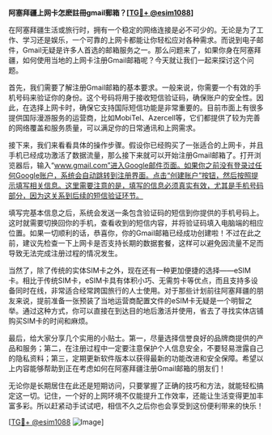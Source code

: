 **阿塞拜疆上网卡怎麽註冊gmail郵箱？[[TG💪+ @esim1088](https://t.me/s/esim1088)]**

在阿塞拜疆生活或旅行时，拥有一个稳定的网络连接是必不可少的。无论是为了工作、学习还是娱乐，一个可靠的上网卡都能让你轻松应对各种需求。而说到电子邮件，Gmail无疑是许多人首选的邮箱服务之一。那么问题来了，如果你身在阿塞拜疆，如何使用当地的上网卡注册Gmail邮箱呢？今天就让我们一起来探讨这个问题。

首先，我们需要了解注册Gmail邮箱的基本要求。一般来说，你需要一个有效的手机号码来验证你的身份。这个号码将用于接收短信验证码，确保账户的安全性。因此，在选择上网卡时，确保它支持国际短信功能是非常重要的。目前市面上有很多提供国际漫游服务的运营商，比如MobiTel、Azercell等，它们都提供了较为完善的网络覆盖和服务质量，可以满足你的日常通讯和上网需求。

接下来，我们来看看具体的操作步骤。假设你已经购买了一张适合的上网卡，并且手机已经成功激活了数据流量，那么接下来就可以开始注册Gmail邮箱了。打开浏览器后，输入“www.gmail.com”进入Google邮件页面。如果你之前没有登录过任何Google账户，系统会自动跳转到注册界面。点击“创建账户”按钮，然后按照提示填写相关信息。这里需要注意的是，填写的信息必须真实有效，尤其是手机号码部分，因为这关系到后续的短信验证环节。

填写完基本信息之后，系统会发送一条包含验证码的短信到你提供的手机号码上。这时就需要切换回你的手机，查看收到的短信内容，并将验证码填入电脑端的相应位置。如果一切顺利的话，恭喜你，你的Gmail邮箱已经成功创建啦！不过在此之前，建议先检查一下上网卡是否支持长期的数据套餐，这样可以避免因流量不足而导致无法完成注册过程的情况发生。

当然了，除了传统的实体SIM卡之外，现在还有一种更加便捷的选择——eSIM卡。相比于传统SIM卡，eSIM卡具有体积小巧、无需剪卡等优点，而且支持多设备同时在线，非常适合经常跨国旅行的人士使用。对于那些计划前往阿塞拜疆的朋友来说，提前准备一张预装了当地运营商配置文件的eSIM卡无疑是一个明智之举。通过这种方式，你可以直接在到达目的地后激活并使用，省去了寻找实体店铺购买SIM卡的时间和麻烦。

最后，给大家分享几个实用的小贴士。第一，尽量选择信誉良好的品牌商提供的产品和服务；第二，在注册过程中一定要注意保护个人信息安全，不要轻易泄露自己的隐私资料；第三，定期更新软件版本以获得最新的功能改进和安全保障。希望以上内容能够帮助到正在考虑如何在阿塞拜疆注册Gmail邮箱的朋友们！

无论你是长期居住在此还是短期访问，只要掌握了正确的技巧和方法，就能轻松搞定这一切。记住，一个好的上网环境不仅能提升工作效率，还能让生活变得更加丰富多彩。所以赶紧动手试试吧，相信不久之后你也会享受到这份便利带来的快乐！

[[TG💪+ @esim1088](https://t.me/s/esim1088) ![Image](https://i.postimg.cc/4NQfJmqS/Snipaste-2025-05-13-00-14-12.png)]